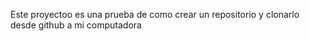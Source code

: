 Este proyectoo es una prueba de como crear un repositorio y clonarlo desde github a mi computadora

